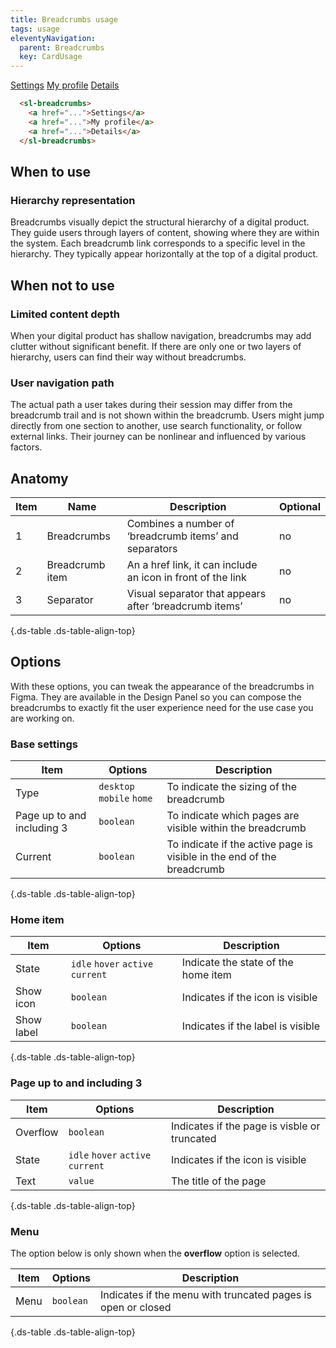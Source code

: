 ```yaml
---
title: Breadcrumbs usage
tags: usage
eleventyNavigation:
  parent: Breadcrumbs
  key: CardUsage
---
```

<section class="no-heading">

<div class="ds-example">
<sl-breadcrumbs>
  <a href="javascript:void(0)">Settings</a>
  <a href="javascript:void(0)">My profile</a>
  <a href="javascript:void(0)">Details</a>
</sl-breadcrumbs>
</div>

<div class="ds-code">

  ```html
    <sl-breadcrumbs>
      <a href="...">Settings</a>
      <a href="...">My profile</a>
      <a href="...">Details</a>
    </sl-breadcrumbs>
  ```

</div>

</section>

<section>

## When to use

### Hierarchy representation
Breadcrumbs visually depict the structural hierarchy of a digital product. They guide users through layers of content, showing where they are within the system. Each breadcrumb link corresponds to a specific level in the hierarchy. They typically appear horizontally at the top of a digital product.

</section>

<section>

## When not to use

### Limited content depth
When your digital product has shallow navigation, breadcrumbs may add clutter without significant benefit. If there are only one or two layers of hierarchy, users can find their way without breadcrumbs.

### User navigation path
The actual path a user takes during their session may differ from the breadcrumb trail and is not shown within the breadcrumb.
Users might jump directly from one section to another, use search functionality, or follow external links. Their journey can be nonlinear and influenced by various factors.

</section>

<section>

## Anatomy

<div class="ds-table-wrapper">

|Item|Name| Description | Optional|
|-|-|-|-|
|1|Breadcrumbs|Combines a number of ‘breadcrumb items’ and separators|no|
|2|Breadcrumb item|An a href link, it can include an icon in front of the link|no|
|3|Separator	|Visual separator that appears after ‘breadcrumb items’|no|

{.ds-table .ds-table-align-top}

</div>

</section>

<section>

## Options

With these options, you can tweak the appearance of the breadcrumbs in Figma. They are available in the Design Panel so you can compose the breadcrumbs to exactly fit the user experience need for the use case you are working on.

<div class="ds-table-wrapper">
  
###  Base settings
  
|Item|Options|Description|
|-|-|-|
|Type|`desktop` `mobile` `home`|To indicate the sizing of the breadcrumb|
|Page up to and including 3  |`boolean`|To indicate which pages are visible within the breadcrumb|
|Current|`boolean`|To indicate if the active page is visible in the end of the breadcrumb |

{.ds-table .ds-table-align-top}

</div>

<div class="ds-table-wrapper">
  
###  Home item
  
|Item|Options|Description|
|-|-|-|
|State|`idle` `hover` `active` `current`|Indicate the state of the home item|
|Show icon|`boolean`|Indicates if the icon is visible|
|Show label|`boolean`|Indicates if the label is visible|

{.ds-table .ds-table-align-top}

</div>

<div class="ds-table-wrapper">
  
###  Page up to and including 3
  
|Item|Options|Description|
|-|-|-|
|Overflow|`boolean`|Indicates if the page is visble or truncated |
|State|`idle` `hover` `active` `current`|Indicates if the icon is visible|
|Text|`value`|The title of the page|

{.ds-table .ds-table-align-top}

</div>

<div class="ds-table-wrapper">
  
###  Menu
The option below is only shown when the **overflow** option is selected.
  
|Item|Options|Description|
|-|-|-|
|Menu|`boolean`|Indicates if the menu with truncated pages is open or closed |

{.ds-table .ds-table-align-top}

</div>

</section>
